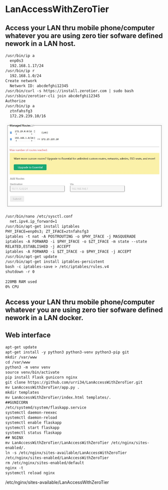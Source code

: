 # LanAccessWithZeroTier

## Access your LAN thru mobile phone/computer whatever you are using zero tier sofware defined nework in a LAN host.
```
/usr/bin/ip a
  enp0s3
  192.168.1.17/24
/usr/bin/ip r
  192.168.1.0/24
Create network
  Network ID: abcdefghi12345
/usr/bin/curl -s https://install.zerotier.com | sudo bash
/usr/sbin/zerotier-cli join abcdefghi12345
Authorize
/usr/bin/ip a
  ztnfahsfg3
  172.29.239.10/16
```
![ManagedRoutes,jpg](ManagedRoutes,jpg.JPG)
```
/usr/bin/nano /etc/sysctl.conf
  net.ipv4.ip_forward=1
/usr/bin/apt-get install iptables
PHY_IFACE=enp0s3; ZT_IFACE=ztnfahsfg3
iptables -t nat -A POSTROUTING -o $PHY_IFACE -j MASQUERADE
iptables -A FORWARD -i $PHY_IFACE -o $ZT_IFACE -m state --state RELATED,ESTABLISHED -j ACCEPT
iptables -A FORWARD -i $ZT_IFACE -o $PHY_IFACE -j ACCEPT
/usr/bin/apt-get update
/usr/bin/apt-get install iptables-persistent
bash -c iptables-save > /etc/iptables/rules.v4
shutdown -r 0

220MB RAM used
0% CPU
```
## Access your LAN thru mobile phone/computer whatever you are using zero tier sofware defined nework in a LAN docker.

## Web interface
```
apt-get update
apt-get install -y python3 python3-venv python3-pip git
mkdir /var/www
cd /var/www
python3 -m venv venv
source venv/bin/activate
pip install Flask gunicorn nginx
git clone https://github.com/urri34/LanAccessWithZeroTier.git
mv LanAccessWithZeroTier/app.py .
mkdir templates
mv LanAccessWithZeroTier/index.html templates/.
##GUNICORN
/etc/systemd/system/flaskapp.service
systemctl daemon-reexec
systemctl daemon-reload
systemctl enable flaskapp
systemctl start flaskapp
systemctl status flaskapp
## NGINX
mv LanAccessWithZeroTier/LanAccessWithZeroTier /etc/nginx/sites-enabled/.
ln -s /etc/nginx/sites-available/LanAccessWithZeroTier /etc/nginx/sites-enabled/LanAccessWithZeroTier
rm /etc/nginx/sites-enabled/default
nginx -t
systemctl reload nginx

````

/etc/nginx/sites-available/LanAccessWithZeroTier

